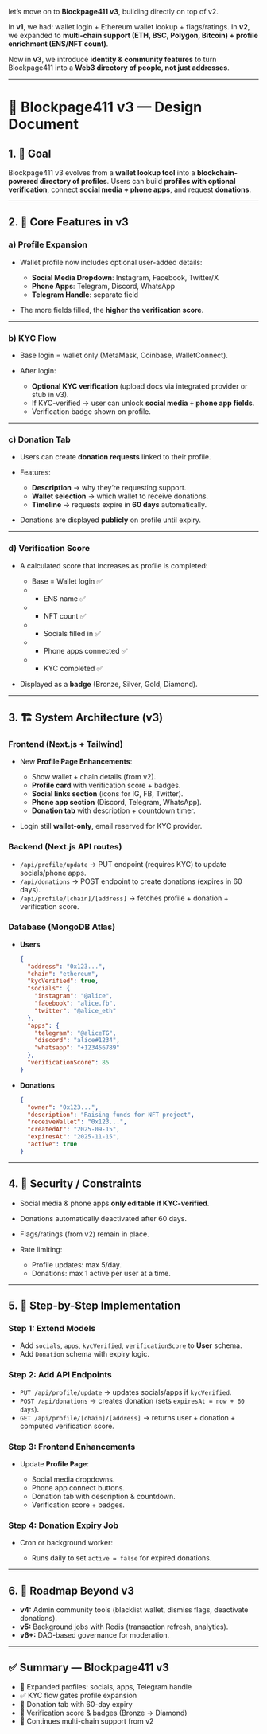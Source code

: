let’s move on to **Blockpage411 v3**, building directly on top of v2.

In **v1**, we had: wallet login + Ethereum wallet lookup + flags/ratings.
In **v2**, we expanded to **multi-chain support (ETH, BSC, Polygon, Bitcoin) + profile enrichment (ENS/NFT count)**.

Now in **v3**, we introduce **identity & community features** to turn Blockpage411 into a **Web3 directory of people, not just addresses**.

---

# 📘 Blockpage411 v3 — Design Document

## 1. 🎯 **Goal**

Blockpage411 v3 evolves from a **wallet lookup tool** into a **blockchain-powered directory of profiles**.
Users can build **profiles with optional verification**, connect **social media + phone apps**, and request **donations**.

---

## 2. 🧩 **Core Features in v3**

### a) **Profile Expansion**

* Wallet profile now includes optional user-added details:

  * **Social Media Dropdown**: Instagram, Facebook, Twitter/X
  * **Phone Apps**: Telegram, Discord, WhatsApp
  * **Telegram Handle**: separate field
* The more fields filled, the **higher the verification score**.

---

### b) **KYC Flow**

* Base login = wallet only (MetaMask, Coinbase, WalletConnect).
* After login:

  * **Optional KYC verification** (upload docs via integrated provider or stub in v3).
  * If KYC-verified → user can unlock **social media + phone app fields**.
  * Verification badge shown on profile.

---

### c) **Donation Tab**

* Users can create **donation requests** linked to their profile.
* Features:

  * **Description** → why they’re requesting support.
  * **Wallet selection** → which wallet to receive donations.
  * **Timeline** → requests expire in **60 days** automatically.
* Donations are displayed **publicly** on profile until expiry.

---

### d) **Verification Score**

* A calculated score that increases as profile is completed:

  * Base = Wallet login ✅
  * * ENS name ✅
  * * NFT count ✅
  * * Socials filled in ✅
  * * Phone apps connected ✅
  * * KYC completed ✅
* Displayed as a **badge** (Bronze, Silver, Gold, Diamond).

---

## 3. 🏗️ **System Architecture (v3)**

### Frontend (Next.js + Tailwind)

* New **Profile Page Enhancements**:

  * Show wallet + chain details (from v2).
  * **Profile card** with verification score + badges.
  * **Social links section** (icons for IG, FB, Twitter).
  * **Phone app section** (Discord, Telegram, WhatsApp).
  * **Donation tab** with description + countdown timer.
* Login still **wallet-only**, email reserved for KYC provider.

### Backend (Next.js API routes)

* `/api/profile/update` → PUT endpoint (requires KYC) to update socials/phone apps.
* `/api/donations` → POST endpoint to create donations (expires in 60 days).
* `/api/profile/[chain]/[address]` → fetches profile + donation + verification score.

### Database (MongoDB Atlas)

* **Users**

  ```json
  {
    "address": "0x123...",
    "chain": "ethereum",
    "kycVerified": true,
    "socials": {
      "instagram": "@alice",
      "facebook": "alice.fb",
      "twitter": "@alice_eth"
    },
    "apps": {
      "telegram": "@aliceTG",
      "discord": "alice#1234",
      "whatsapp": "+123456789"
    },
    "verificationScore": 85
  }
  ```

* **Donations**

  ```json
  {
    "owner": "0x123...",
    "description": "Raising funds for NFT project",
    "receiveWallet": "0x123...",
    "createdAt": "2025-09-15",
    "expiresAt": "2025-11-15",
    "active": true
  }
  ```

---

## 4. 🔑 **Security / Constraints**

* Social media & phone apps **only editable if KYC-verified**.
* Donations automatically deactivated after 60 days.
* Flags/ratings (from v2) remain in place.
* Rate limiting:

  * Profile updates: max 5/day.
  * Donations: max 1 active per user at a time.

---

## 5. 🚀 **Step-by-Step Implementation**

### Step 1: Extend Models

* Add `socials`, `apps`, `kycVerified`, `verificationScore` to **User** schema.
* Add `Donation` schema with expiry logic.

### Step 2: Add API Endpoints

* `PUT /api/profile/update` → updates socials/apps if `kycVerified`.
* `POST /api/donations` → creates donation (sets `expiresAt = now + 60 days`).
* `GET /api/profile/[chain]/[address]` → returns user + donation + computed verification score.

### Step 3: Frontend Enhancements

* Update **Profile Page**:

  * Social media dropdowns.
  * Phone app connect buttons.
  * Donation tab with description & countdown.
  * Verification score + badges.

### Step 4: Donation Expiry Job

* Cron or background worker:

  * Runs daily to set `active = false` for expired donations.

---

## 6. 📅 Roadmap Beyond v3

* **v4:** Admin community tools (blacklist wallet, dismiss flags, deactivate donations).
* **v5:** Background jobs with Redis (transaction refresh, analytics).
* **v6+:** DAO-based governance for moderation.

---

## ✅ Summary — Blockpage411 v3

* 👤 Expanded profiles: socials, apps, Telegram handle
* ✅ KYC flow gates profile expansion
* 💸 Donation tab with 60-day expiry
* 🏅 Verification score & badges (Bronze → Diamond)
* 🔗 Continues multi-chain support from v2

